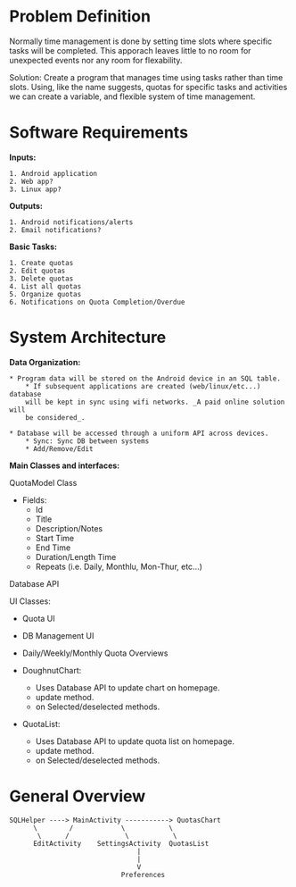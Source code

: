 
Problem Definition
==================


Normally time management is done by setting time slots where specific tasks
will be completed. This apporach leaves little to no room for unexpected events
nor any room for flexability. 

Solution:
Create a program that manages time using tasks rather than time slots. Using, 
like the name suggests, quotas for specific tasks and activities we can create
a variable, and flexible system of time management.


Software Requirements
=====================


**Inputs:**
    
    1. Android application
    2. Web app?
    3. Linux app?


**Outputs:**
    
    1. Android notifications/alerts
    2. Email notifications?


**Basic Tasks:**
    
    1. Create quotas
    2. Edit quotas
    3. Delete quotas
    4. List all quotas
    5. Organize quotas
    6. Notifications on Quota Completion/Overdue


System Architecture
===================


**Data Organization:**
    
    * Program data will be stored on the Android device in an SQL table.
        * If subsequent applications are created (web/linux/etc...) database 
        will be kept in sync using wifi networks. _A paid online solution will
        be considered_.
    
    * Database will be accessed through a uniform API across devices. 
        * Sync: Sync DB between systems
        * Add/Remove/Edit

**Main Classes and interfaces:**

QuotaModel Class
  * Fields:
      * Id
      * Title
      * Description/Notes
      * Start Time
      * End Time
      * Duration/Length Time
      * Repeats (i.e. Daily, Monthlu, Mon-Thur, etc...)

Database API

UI Classes:
  * Quota UI
  * DB Management UI
  * Daily/Weekly/Monthly Quota Overviews

  * DoughnutChart:
      * Uses Database API to update chart on homepage.
      * update method.
      * on Selected/deselected methods.

  * QuotaList:
      * Uses Database API to update quota list on homepage.
      * update method.
      * on Selected/deselected methods.


General Overview
================

```
SQLHelper ----> MainActivity -----------> QuotasChart
      \        /            \           \
       \      /              \           \
      EditActivity    SettingsActivity  QuotasList
                                |
                                |
                                V
                            Preferences

```
